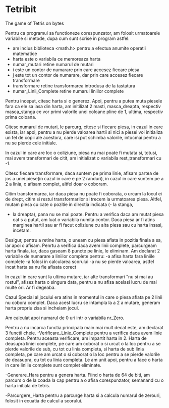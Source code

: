 # Tetribit
The game of Tetris on bytes

Pentru ca programul sa functioneze corespunzator, am folosit
urmatoarele variabile si metode, dupa cum sunt scrise in program astfel:
- am inclus biblioteca <math.h> pentru a efectua anumite operatii matematice
- harta este o variabila ce memoreaza harta
- numar_mutari retine numarul de mutari
- i este un contor de numarare prin care accesez fiecare piesa
- j este tot un contor de numarare, dar prin care accesez fiecare transformare
- transformare retine transformarea introdusa de la tastatura
- numar_Linii_Complete retine numarul liniilor complete

Pentru inceput, citesc harta si o generez. Apoi, pentru a putea muta
piesele fara ca ele sa iasa din harta, am initilizat 2 masti,
masca_dreapta, respectiv masca_stanga ce vor primi valorile unei
coloane pline de 1, ultima, respectiv prima coloana.

Citesc numarul de mutari, le parcurg, citesc si fiecare piesa, in cazul
in care exista, iar apoi, pentru a nu pierde valoarea hartii si nici a piesei
voi initializa un fel de copii ale acestora, care isi pot schimba valorile,
intocmai pentru a nu se pierde cele initiale.

In cazul in care are loc o coliziune, piesa nu mai poate fi mutata si, 
totusi, mai avem transformari de citit, am initializat o variabila
rest_transformari cu -1.

Citesc fiecare transformare, daca suntem pe prima linie, afisam partea
de jos a unei piese(in cazul in care e pe 2 randuri), in cazul in care suntem
pe a 2 a linia, o afisam complet, altfel doar o coboram.

Citim transformarea, iar daca piesa nu poate fi coborata, o urcam la locul
ei de drept, citim si restul transformarilor si trecem la urmatoarea piesa.
Altfel, mutam piesa cu cate o pozitie in directia indicata (- la stanga,
 + la dreapta), pana nu se mai poate. Pentru a verifica daca am mutat piesa cat
s a putut, am luat o variabila numita contor. Daca piesa ar fi atins marginea
hartii sau ar fi facut coliziune cu alta piesa sau cu harta insasi, incetam.

Desigur, pentru a retine harta, o uneam cu piesa aflata in pozitia finala
a sa, iar apoi o afisam. Penrtu a verifica daca avem linii complete, parcurgeam
harta finala, iar, daca gaseam 8 puncte pe linie, le eliminam. Am declarat 2
variabile de numarare a liniilor complete pentru:
	-a afisa harta fara liniile complete
	-a folosi in calcularea scorului
	-a nu se pierde valoarea, astfel incat harta sa nu fie afisata corect

In cazul in care sunt la ultima mutare, iar alte transformari "nu si mai
au rostul", afisez harta o singura data, pentru a nu afisa acelasi lucru
de mai multe ori. Ar fi degeaba.
	
Cazul Special al jocului era atins in momentul in care o piesa aflata
pe 2 linii nu cobora complet. Daca acest lucru se intampla la a 2 a mutare,
generam harta propriu zisa si incheiam jocul.
	
Am calculat apoi numarul de 0 uri intr o variabila nr_Zero.

Pentru a nu incarca functia principala main mai mult decat este, am
declarat 3 functii cheie.
	-Verificare_Linie_Complete pentru a verifica daca avem linie completa.
Pentru aceasta verificare, am impartit harta in 2. Harta de deasupra
liniei complete, pe care am coborat o si urcat o la loc pentru a se pierde
valorile de sub, cu tot cu linia completa, si harta de sub linia completa,
pe care am urcat o si coborat o la loc pentru a se pierde valorile de deasupra,
cu tot cu linia completa. Le am unit apoi, pentru a face o harta in care
liniile complete sunt complet eliminate.

-Generare_Hara pentru a genera harta.
Fiind o harta de 64 de biti, am parcurs o de la coada la cap pentru a o 
afisa corespunzator, semanand cu o harta initiala de tetris.

-Parcurgere_Harta pentru a parcurge harta si a calcula numarul
de zerouri, folosit in ecuatia de calcul a scorului.
